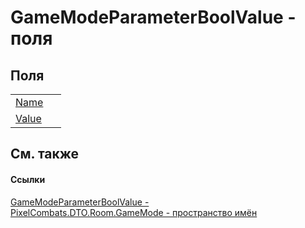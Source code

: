 # GameModeParameterBoolValue - поля




## Поля
<table>
<tr>
<td><a href="85ed0110-0067-8dc9-ee42-6d5bfa9ad684">Name</a></td>
<td> </td></tr>
<tr>
<td><a href="527ff15e-d6ae-a520-8d4a-fa71dde28776">Value</a></td>
<td> </td></tr>
</table>

## См. также


#### Ссылки
<a href="40d201ff-e358-f464-9ebd-690d5a75695c">GameModeParameterBoolValue - </a>  
<a href="4d3fbb36-c354-8f6e-a905-e9536bb5c956">PixelCombats.DTO.Room.GameMode - пространство имён</a>  
